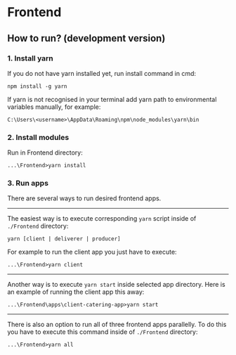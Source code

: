 # Frontend

## How to run? (development version)

### 1. Install yarn
If you do not have yarn installed yet, run install command in cmd:
```
npm install -g yarn
```
If yarn is not recognised in your terminal add yarn path to environmental variables manually, for example:
```
C:\Users\<username>\AppData\Roaming\npm\node_modules\yarn\bin
```

### 2. Install modules
Run in Frontend directory:
```
...\Frontend>yarn install
```
### 3. Run apps
There are several ways to run desired frontend apps. 

---

The easiest way is to execute corresponding `yarn` script inside of `./Frontend` directory:
```
yarn [client | deliverer | producer]
```
For example to run the client app you just have to execute:
```
...\Frontend>yarn client
```
---
Another way is to execute `yarn start` inside selected app directory. Here is an example of running the client app this away:
```
...\Frontend\apps\client-catering-app>yarn start
```
---
There is also an option to run all of three frontend apps parallelly. To do this you have to execute this command inside of `./Frontend` directory:
```
...\Frontend>yarn all
```
